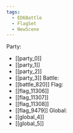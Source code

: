 ```yaml
---
tags:
  - ED6Battle
  - FlagSet
  - NewScene
---
```

Party:
- [[party_0]]
- [[party_1]]
- [[party_2]]
- [[party_3]]
Battle:
- [[battle_820]]
Flag:
- [[flag_11306]]
- [[flag_11307]]
- [[flag_11308]]
- [[flag_9479]]
Global:
- [[global_4]]
- [[global_5]]
